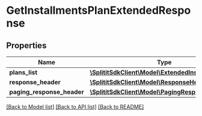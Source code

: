 # GetInstallmentsPlanExtendedResponse

## Properties
Name | Type | Description | Notes
------------ | ------------- | ------------- | -------------
**plans_list** | [**\SplititSdkClient\Model\ExtendedInstallmentPlan[]**](ExtendedInstallmentPlan.md) |  | [optional] 
**response_header** | [**\SplititSdkClient\Model\ResponseHeader**](ResponseHeader.md) |  | [optional] 
**paging_response_header** | [**\SplititSdkClient\Model\PagingResponseHeader**](PagingResponseHeader.md) |  | [optional] 

[[Back to Model list]](../README.md#documentation-for-models) [[Back to API list]](../README.md#documentation-for-api-endpoints) [[Back to README]](../README.md)



